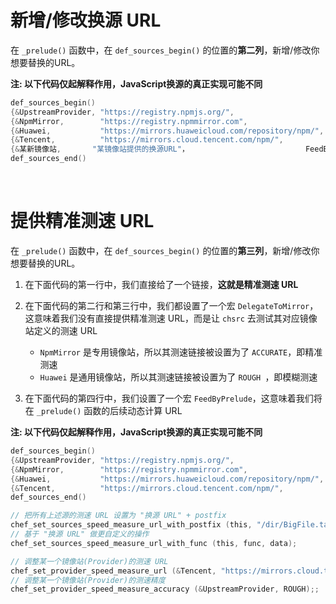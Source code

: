 <!-- -----------------------------------------------------------
 ! SPDX-License-Identifier: GFDL-1.3-or-later
 ! -------------------------------------------------------------
 ! Doc Type      : Markdown
 ! Doc Name      : 11-如何修改URL.md
 ! Doc Authors   : Aoran Zeng <ccmywish@qq.com>
 ! Contributors  :  Nul None  <nul@none.org>
 !               |
 ! Created On    : <2025-08-11>
 ! Last Modified : <2025-08-11>
 ! ---------------------------------------------------------- -->

# 新增/修改换源 URL

在 `_prelude()` 函数中，在 `def_sources_begin()` 的位置的**第二列**，新增/修改你想要替换的URL。

**注: 以下代码仅起解释作用，JavaScript换源的真正实现可能不同**

```c
def_sources_begin()
{&UpstreamProvider, "https://registry.npmjs.org/",                     FeedByPrelude},
{&NpmMirror,        "https://registry.npmmirror.com",                  FeedByPrelude},
{&Huawei,           "https://mirrors.huaweicloud.com/repository/npm/", FeedByPrelude},
{&Tencent,          "https://mirrors.cloud.tencent.com/npm/",          FeedByPrelude},
{&某新镜像站,       "某镜像站提供的换源URL"，                          FeedByPrelude}
def_sources_end()
```

<br>


# 提供精准测速 URL

在 `_prelude()` 函数中，在 `def_sources_begin()` 的位置的**第三列**，新增/修改你想要替换的URL。

1. 在下面代码的第一行中，我们直接给了一个链接，**这就是精准测速 URL**
2. 在下面代码的第二行和第三行中，我们都设置了一个宏 `DelegateToMirror`，这意味着我们没有直接提供精准测速 URL，而是让 `chsrc` 去测试其对应镜像站定义的测速 URL

    - `NpmMirror` 是专用镜像站，所以其测速链接被设置为了 `ACCURATE`，即精准测速
    - `Huawei` 是通用镜像站，所以其测速链接被设置为了 `ROUGH `，即模糊测速

3. 在下面代码的第四行中，我们设置了一个宏 `FeedByPrelude`，这意味着我们将在 `_prelude()` 函数的后续动态计算 URL

**注: 以下代码仅起解释作用，JavaScript换源的真正实现可能不同**

```c
def_sources_begin()
{&UpstreamProvider, "https://registry.npmjs.org/",                     "https://registry.npmjs.org/BigFile.tar.gz"},
{&NpmMirror,        "https://registry.npmmirror.com",                  DelegateToMirror},
{&Huawei,           "https://mirrors.huaweicloud.com/repository/npm/", DelegateToMirror},
{&Tencent,          "https://mirrors.cloud.tencent.com/npm/",          FeedByPrelude},
def_sources_end()

// 把所有上述源的测速 URL 设置为 "换源 URL" + postfix
chef_set_sources_speed_measure_url_with_postfix (this, "/dir/BigFile.tar.gz");
// 基于 "换源 URL" 做更自定义的操作
chef_set_sources_speed_measure_url_with_func (this, func, data);

// 调整某一个镜像站(Provider)的测速 URL
chef_set_provider_speed_measure_url (&Tencent, "https://mirrors.cloud.tencent.com/npm/BigFile.tar.gz")
// 调整某一个镜像站(Provider)的测速精度
chef_set_provider_speed_measure_accuracy (&UpstreamProvider, ROUGH);;
```
